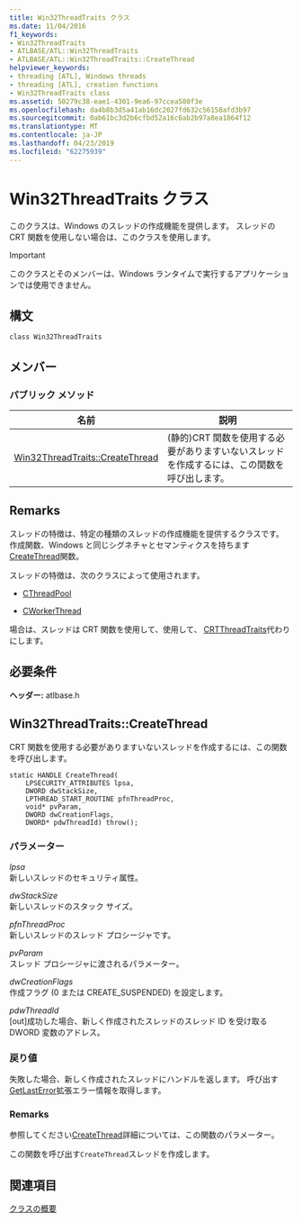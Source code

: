 ```yaml
---
title: Win32ThreadTraits クラス
ms.date: 11/04/2016
f1_keywords:
- Win32ThreadTraits
- ATLBASE/ATL::Win32ThreadTraits
- ATLBASE/ATL::Win32ThreadTraits::CreateThread
helpviewer_keywords:
- threading [ATL], Windows threads
- threading [ATL], creation functions
- Win32ThreadTraits class
ms.assetid: 50279c38-eae1-4301-9ea6-97ccea580f3e
ms.openlocfilehash: da4b8b3d5a41ab16dc2027fd632c56158afd3b97
ms.sourcegitcommit: 0ab61bc3d2b6cfbd52a16c6ab2b97a8ea1864f12
ms.translationtype: MT
ms.contentlocale: ja-JP
ms.lasthandoff: 04/23/2019
ms.locfileid: "62275939"
---
```

# <a name="win32threadtraits-class"></a>Win32ThreadTraits クラス

このクラスは、Windows のスレッドの作成機能を提供します。 スレッドの CRT 関数を使用しない場合は、このクラスを使用します。

> [!IMPORTANT]
>  このクラスとそのメンバーは、Windows ランタイムで実行するアプリケーションでは使用できません。

## <a name="syntax"></a>構文

```
class Win32ThreadTraits
```

## <a name="members"></a>メンバー

### <a name="public-methods"></a>パブリック メソッド

|名前|説明|
|----------|-----------------|
|[Win32ThreadTraits::CreateThread](#createthread)|(静的)CRT 関数を使用する必要がありますいないスレッドを作成するには、この関数を呼び出します。|

## <a name="remarks"></a>Remarks

スレッドの特徴は、特定の種類のスレッドの作成機能を提供するクラスです。 作成関数、Windows と同じシグネチャとセマンティクスを持ちます[CreateThread](/windows/desktop/api/processthreadsapi/nf-processthreadsapi-createthread)関数。

スレッドの特徴は、次のクラスによって使用されます。

- [CThreadPool](../../atl/reference/cthreadpool-class.md)

- [CWorkerThread](../../atl/reference/cworkerthread-class.md)

場合は、スレッドは CRT 関数を使用して、使用して、 [CRTThreadTraits](../../atl/reference/crtthreadtraits-class.md)代わりにします。

## <a name="requirements"></a>必要条件

**ヘッダー:** atlbase.h

##  <a name="createthread"></a>  Win32ThreadTraits::CreateThread

CRT 関数を使用する必要がありますいないスレッドを作成するには、この関数を呼び出します。

```
static HANDLE CreateThread(
    LPSECURITY_ATTRIBUTES lpsa,
    DWORD dwStackSize,
    LPTHREAD_START_ROUTINE pfnThreadProc,
    void* pvParam,
    DWORD dwCreationFlags,
    DWORD* pdwThreadId) throw();
```

### <a name="parameters"></a>パラメーター

*lpsa*<br/>
新しいスレッドのセキュリティ属性。

*dwStackSize*<br/>
新しいスレッドのスタック サイズ。

*pfnThreadProc*<br/>
新しいスレッドのスレッド プロシージャです。

*pvParam*<br/>
スレッド プロシージャに渡されるパラメーター。

*dwCreationFlags*<br/>
作成フラグ (0 または CREATE_SUSPENDED) を設定します。

*pdwThreadId*<br/>
[out]成功した場合、新しく作成されたスレッドのスレッド ID を受け取る DWORD 変数のアドレス。

### <a name="return-value"></a>戻り値

失敗した場合、新しく作成されたスレッドにハンドルを返します。 呼び出す[GetLastError](https://msdn.microsoft.com/library/windows/desktop/ms679360)拡張エラー情報を取得します。

### <a name="remarks"></a>Remarks

参照してください[CreateThread](/windows/desktop/api/processthreadsapi/nf-processthreadsapi-createthread)詳細については、この関数のパラメーター。

この関数を呼び出す`CreateThread`スレッドを作成します。

## <a name="see-also"></a>関連項目

[クラスの概要](../../atl/atl-class-overview.md)
